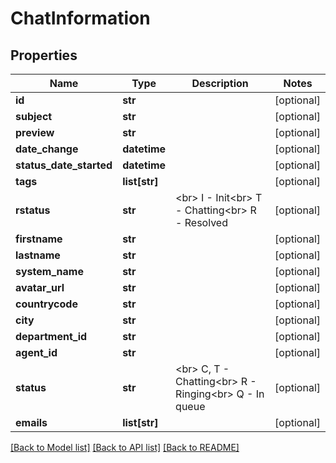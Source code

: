# ChatInformation

## Properties
Name | Type | Description | Notes
------------ | ------------- | ------------- | -------------
**id** | **str** |  | [optional] 
**subject** | **str** |  | [optional] 
**preview** | **str** |  | [optional] 
**date_change** | **datetime** |  | [optional] 
**status_date_started** | **datetime** |  | [optional] 
**tags** | **list[str]** |  | [optional] 
**rstatus** | **str** | &lt;br&gt; I - Init&lt;br&gt; T - Chatting&lt;br&gt; R - Resolved | [optional] 
**firstname** | **str** |  | [optional] 
**lastname** | **str** |  | [optional] 
**system_name** | **str** |  | [optional] 
**avatar_url** | **str** |  | [optional] 
**countrycode** | **str** |  | [optional] 
**city** | **str** |  | [optional] 
**department_id** | **str** |  | [optional] 
**agent_id** | **str** |  | [optional] 
**status** | **str** | &lt;br&gt; C, T - Chatting&lt;br&gt; R - Ringing&lt;br&gt; Q - In queue | [optional] 
**emails** | **list[str]** |  | [optional] 

[[Back to Model list]](../README.md#documentation-for-models) [[Back to API list]](../README.md#documentation-for-api-endpoints) [[Back to README]](../README.md)


